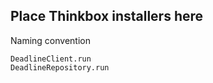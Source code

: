 ## Place Thinkbox installers here

Naming convention

```shell
DeadlineClient.run
DeadlineRepository.run
```
